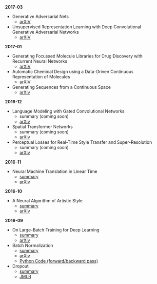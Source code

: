 **2017-03**

- Generative Adversarial Nets
  - [arXiV](https://arxiv.org/abs/1406.2661)
- Unsupervised Representation Learning with Deep Convolutional Generative Adversarial Networks
  - [arXiV](https://arxiv.org/abs/1511.06434)

**2017-01**

- Generating Focussed Molecule Libraries for Drug Discovery with Recurrent Neural Networks
  - [arXiV](https://arxiv.org/abs/1701.01329)
- Automatic Chemical Design using a Data-Driven Continuous Representation of Molecules
  - [arXiV](https://arxiv.org/abs/1610.02415)
- Generating Sequences from a Continuous Space
  - [arXiv](https://arxiv.org/abs/1511.06349)

**2016-12**

- Language Modeling with Gated Convolutional Networks
  - summary (coming soon)
  - [arXiv](https://arxiv.org/abs/1612.08083)
- Spatial Transformer Networks
  - summary (coming soon)
  - [arXiv](https://arxiv.org/abs/1506.02025)
- Perceptual Losses for Real-Time Style Transfer and Super-Resolution
  - summary (coming soon)
  - [arXiv](https://arxiv.org/abs/1603.08155)

**2016-11**

- Neural Machine Translation in Linear Time
  - [summary](https://github.com/kevinzakka/research-paper-notes/blob/master/linear_time_nmt.md)
  - [arXiv](https://arxiv.org/abs/1610.10099)

**2016-10**

- A Neural Algorithm of Artistic Style
  - [summary]()
  - [arXiv](https://arxiv.org/abs/1508.06576)

**2016-09**

- On Large-Batch Training for Deep Learning
  - [summary](https://github.com/kevinzakka/research-paper-notes/blob/master/large_batch_training.md)
  - [arXiv](http://128.84.21.199/abs/1609.04836)
- Batch Normalization
  - [summary](https://github.com/kevinzakka/research-paper-notes/blob/master/batch_normalization.md)
  - [arXiv](https://arxiv.org/abs/1502.03167)
  - [Python Code (forward/backward pass)](https://github.com/kevinzakka/research-paper-notes/blob/master/batch_norm.py)
- Dropout
  - [summary](https://github.com/kevinzakka/research-paper-notes/blob/master/dropout.md)
  - [JMLR](http://www.jmlr.org/papers/v15/srivastava14a.html)
